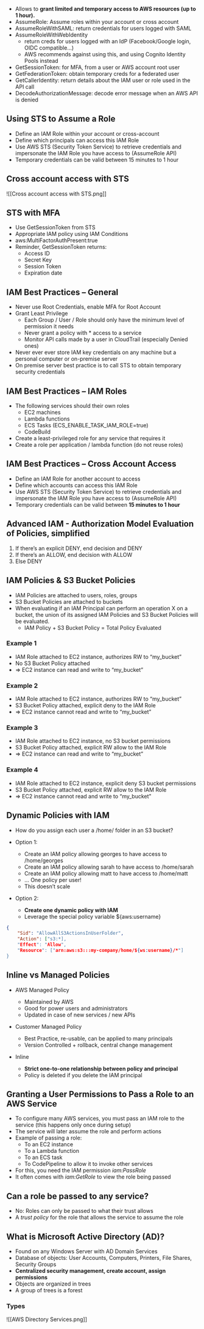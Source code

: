 - Allows to **grant limited and temporary access to AWS resources (up to 1 hour).**
- AssumeRole: Assume roles within your account or cross account
- AssumeRoleWithSAML: return credentials for users logged with SAML
- AssumeRoleWithWebIdentity
	- return creds for users logged with an IdP (Facebook/Google login, OIDC compatible…)
	- AWS recommends against using this, and using Cognito Identity Pools instead
- GetSessionToken: for MFA, from a user or AWS account root user
- GetFederationToken: obtain temporary creds for a federated user
- GetCallerIdentity: return details about the IAM user or role used in the API call
- DecodeAuthorizationMessage: decode error message when an AWS API is denied

## Using STS to Assume a Role
- Define an IAM Role within your account or cross-account
- Define which principals can access this IAM Role
- Use AWS STS (Security Token Service) to retrieve credentials and impersonate the IAM Role you have access to (AssumeRole API)
- Temporary credentials can be valid between 15 minutes to 1 hour

## Cross account access with STS
![[Cross account access with STS.png]]

## STS with MFA
- Use GetSessionToken from STS
- Appropriate IAM policy using IAM Conditions
- aws:MultiFactorAuthPresent:true
- Reminder, GetSessionToken returns:
	- Access ID
	- Secret Key
	- Session Token
	- Expiration date

## IAM Best Practices – General
- Never use Root Credentials, enable MFA for Root Account
- Grant Least Privilege
	- Each Group / User / Role should only have the minimum level of permission it needs
	- Never grant a policy with * access to a service
	- Monitor API calls made by a user in CloudTrail (especially Denied ones)
- Never ever ever store IAM key credentials on any machine but a personal computer or on-premise server
- On premise server best practice is to call STS to obtain temporary security credentials

## IAM Best Practices – IAM Roles
- The following services should their own roles
	- EC2 machines
	- Lambda functions
	- ECS Tasks (ECS_ENABLE_TASK_IAM_ROLE=true)
	- CodeBuild
- Create a least-privileged role for any service that requires it
- Create a role per application / lambda function (do not reuse roles)

## IAM Best Practices – Cross Account Access
- Define an IAM Role for another account to access
- Define which accounts can access this IAM Role
- Use AWS STS (Security Token Service) to retrieve credentials and impersonate the IAM Role you have access to (AssumeRole API)
- Temporary credentials can be valid between **15 minutes to 1 hour**

## Advanced IAM - Authorization Model Evaluation of Policies, simplified
1. If there’s an explicit DENY, end decision and DENY
2. If there’s an ALLOW, end decision with ALLOW
3. Else DENY

## IAM Policies & S3 Bucket Policies
- IAM Policies are attached to users, roles, groups
- S3 Bucket Policies are attached to buckets
- When evaluating if an IAM Principal can perform an operation X on a bucket, the union of its assigned IAM Policies and S3 Bucket Policies will be evaluated.
	- IAM Policy + S3 Bucket Policy = Total Policy Evaluated

### Example 1
- IAM Role attached to EC2 instance, authorizes RW to “my_bucket”
- No S3 Bucket Policy attached
- => EC2 instance can read and write to “my_bucket”

### Example 2
- IAM Role attached to EC2 instance, authorizes RW to “my_bucket”
- S3 Bucket Policy attached, explicit deny to the IAM Role
- => EC2 instance cannot read and write to “my_bucket”

### Example 3
- IAM Role attached to EC2 instance, no S3 bucket permissions
- S3 Bucket Policy attached, explicit RW allow to the IAM Role
- => EC2 instance can read and write to “my_bucket”

### Example 4
- IAM Role attached to EC2 instance, explicit deny S3 bucket permissions
- S3 Bucket Policy attached, explicit RW allow to the IAM Role
- => EC2 instance cannot read and write to “my_bucket”

## Dynamic Policies with IAM
- How do you assign each user a /home/<user> folder in an S3 bucket?
- Option 1:
	- Create an IAM policy allowing georges to have access to /home/georges
	- Create an IAM policy allowing sarah to have access to /home/sarah
	- Create an IAM policy allowing matt to have access to /home/matt
	- … One policy per user!
	- This doesn’t scale

- Option 2:
	- **Create one dynamic policy with IAM**
	- Leverage the special policy variable ${aws:username}
```json
{
	"Sid": "AllowAllS3ActionsInUserFolder",
	"Action": ["s3:*],
	"Effect": "Allow",
	"Resource": ["arn:aws:s3:::my-company/home/${ws:username}/*"]
}
```


## Inline vs Managed Policies
- AWS Managed Policy
	- Maintained by AWS
	- Good for power users and administrators
	- Updated in case of new services / new APIs

- Customer Managed Policy
	- Best Practice, re-usable, can be applied to many principals
	- Version Controlled + rollback, central change management

- Inline
	- **Strict one-to-one relationship between policy and principal**
	- Policy is deleted if you delete the IAM principal

## Granting a User Permissions to Pass a Role to an AWS Service
- To configure many AWS services, you must pass an IAM role to the service (this happens only once during setup)
- The service will later assume the role and perform actions
- Example of passing a role:
	- To an EC2 instance
	- To a Lambda function
	- To an ECS task
	- To CodePipeline to allow it to invoke other services
- For this, you need the IAM permission *iam:PassRole*
- It often comes with *iam:GetRole* to view the role being passed

## Can a role be passed to any service?
- No: Roles can only be passed to what their trust allows
- A _trust policy_ for the role that allows the service to assume the role

## What is Microsoft **Active Directory (AD)**?
- Found on any Windows Server with AD Domain Services
- Database of objects: User Accounts, Computers, Printers, File Shares, Security Groups
- **Centralized security management, create account, assign permissions**
- Objects are organized in trees
- A group of trees is a forest

### Types
![[AWS Directory Services.png]]